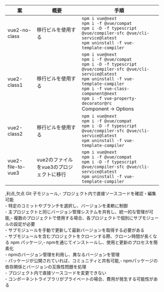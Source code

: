 |  案  |  概要  |  手順  |
| ---- | ---- | ---- |
|  vue2-no-class  |  移行ビルを使用する  | ` npm i vue@next ` <br> ` npm i -f @vue/compat ` <br> ` npm i -D -f typescript @vue/compiler-sfc @vue/cli-service@latest ` <br> ` npm uninstall -f vue-template-compiler `  |
|  vue2-class1  |  移行ビルを使用する   | ` npm i vue@next ` <br> ` npm i -f @vue/compat ` <br> ` npm i -D -f typescript @vue/compiler-sfc @vue/cli-service@latest ` <br> ` npm uninstall -f vue-template-compiler ` <br> ` npm i -f vue-class-component@next ` <br> ` npm i -f vue-property-decorator@rc ` <br> Component → Options  |
|  vue2-class2 |  移行ビルを使用する   | ` npm i vue@next ` <br> ` npm i -f @vue/compat ` <br> ` npm i -D -f typescript @vue/compiler-sfc @vue/cli-service@latest ` <br> ` npm uninstall -f vue-template-compiler `  |
|  vue2-file-to-vue3  |  vue2のファイルをvue3のプロジェクトに移行  | ` npm i vue@next ` <br> ` npm i -f @vue/compat ` <br> ` npm i -D -f typescript @vue/compiler-sfc @vue/cli-service@latest ` <br> ` npm uninstall -f vue-template-compiler `  |



,利点,欠点
Git 子モジュール,- プロジェクト内で直接ソースコードを確認・編集可能<br>- 特定のコミットやブランチを選択し、バージョンを柔軟に制御<br>- 主プロジェクトと同じバージョン管理システムを共有し、統一的な管理が可能,- 複数のプロジェクトで使用する場合、各プロジェクトで個別にサブモジュールの設定が必要<br>- サブモジュールを手動で更新して最新バージョンを取得する必要がある<br>- サブモジュールを含むプロジェクトをクローンする際、クローン時間が長くなる
npm パッケージ,- npmを通じてインストールし、使用と更新のプロセスを簡素化<br>- npmのバージョン管理を利用し、異なるバージョンを管理<br>- パッケージが公開されていれば、コミュニティと共有可能,- npmパッケージの依存関係とバージョンの互換性問題を処理<br>- プロジェクト内で直接ソースコードを変更できない<br>- コンポーネントライブラリがプライベートの場合、費用が発生する可能性がある
